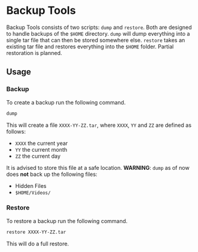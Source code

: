 # Backup Tools
Backup Tools consists of two scripts: `dump` and `restore`.
Both are designed to handle backups of the `$HOME` directory.
`dump` will dump everything into a single tar file that can
then be stored somewhere else. `restore` takes an existing
tar file and restores everything into the `$HOME` folder.
Partial restoration is planned.

## Usage

### Backup
To create a backup run the following command.
```sh
dump
```
This will create a file `XXXX-YY-ZZ.tar`, where `XXXX`, `YY`
and `ZZ` are defined as follows:
- `XXXX` the current year
- `YY` the current month
- `ZZ` the current day

It is advised to store this file at a safe location.
**WARNING**: `dump` as of now does **not** back up the following files:
- Hidden Files
- `$HOME/Videos/`

### Restore
To restore a backup run the following command.
```sh
restore XXXX-YY-ZZ.tar
```
This will do a full restore.
